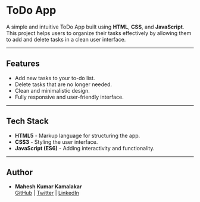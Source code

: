 # ToDo App

A simple and intuitive ToDo App built using **HTML**, **CSS**, and **JavaScript**. This project helps users to organize their tasks effectively by allowing them to add and delete tasks in a clean user interface.

---

## Features

- Add new tasks to your to-do list.
- Delete tasks that are no longer needed.
- Clean and minimalistic design.
- Fully responsive and user-friendly interface.

---

## Tech Stack

- **HTML5** - Markup language for structuring the app.
- **CSS3** - Styling the user interface.
- **JavaScript (ES6)** - Adding interactivity and functionality.

---

## Author

- **Mahesh Kumar Kamalakar**  
  [GitHub](https://github.com/maverickprofile) | [Twitter](https://twitter.com/maheshkamalakar) | [LinkedIn](https://www.linkedin.com/in/mahesh-kumar-kamalakar/)

